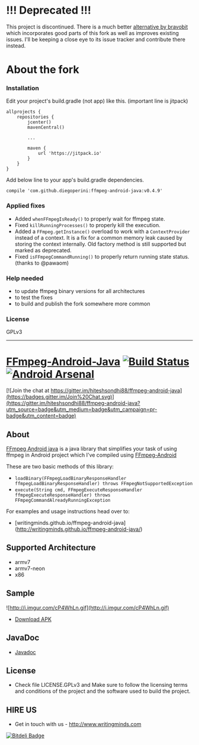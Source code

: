 !!! Deprecated !!!
===================

This project is discontinued. There is a much better [alternative by bravobit](https://github.com/bravobit/FFmpeg-Android) which incorporates good parts of this fork as well as improves existing issues. I'll be keeping a close eye to its issue tracker and contribute there instead.

About the fork
===================
### Installation
Edit your project's build.gradle (not app) like this. (important line is jitpack)

```
allprojects {
    repositories {
        jcenter()
        mavenCentral()

        ...

        maven {
            url 'https://jitpack.io'
        }
    }
}
```

Add below line to your app's build.gradle dependencies.

`compile 'com.github.diegoperini:ffmpeg-android-java:v0.4.9'`


### Applied fixes

* Added `whenFFmpegIsReady()` to properly wait for ffmpeg state.
* Fixed `killRunningProcesses()` to properly kill the execution.
* Added a `FFmpeg.getInstance()` overload to work with a `ContextProvider` instead of a context. It is a fix for a common memory leak caused by storing the context internally. Old factory method is still supported but marked as deprecated.
* Fixed `isFFmpegCommandRunning()` to properly return running state status. (thanks to @pawaom)


### Help needed

* to update ffmpeg binary versions for all architectures
* to test the fixes
* to build and publish the fork somewhere more common

### License

GPLv3

-----------------------------------

[FFmpeg-Android-Java](http://writingminds.github.io/ffmpeg-android-java/) [![Build Status](https://travis-ci.org/hiteshsondhi88/ffmpeg-android-java.svg?branch=master)](https://travis-ci.org/hiteshsondhi88/ffmpeg-android-java) [![Android Arsenal](https://img.shields.io/badge/Android%20Arsenal-FFmpeg--Android--Java-brightgreen.svg?style=flat)](https://android-arsenal.com/details/1/931)
==============

[![Join the chat at https://gitter.im/hiteshsondhi88/ffmpeg-android-java](https://badges.gitter.im/Join%20Chat.svg)](https://gitter.im/hiteshsondhi88/ffmpeg-android-java?utm_source=badge&utm_medium=badge&utm_campaign=pr-badge&utm_content=badge)

## About
[FFmpeg Android java](http://writingminds.github.io/ffmpeg-android-java/) is a java library that simplifies your task of using ffmpeg in Android project which I've compiled using [FFmpeg-Android](http://writingminds.github.io/ffmpeg-android/)

These are two basic methods of this library:

* `loadBinary(FFmpegLoadBinaryResponseHandler ffmpegLoadBinaryResponseHandler) throws FFmpegNotSupportedException`
* `execute(String cmd, FFmpegExecuteResponseHandler ffmpegExecuteResponseHandler) throws FFmpegCommandAlreadyRunningException`

For examples and usage instructions head over to:
* [writingminds.github.io/ffmpeg-android-java] (http://writingminds.github.io/ffmpeg-android-java/)

## Supported Architecture
* armv7
* armv7-neon
* x86

## Sample
![http://i.imgur.com/cP4WhLn.gif](http://i.imgur.com/cP4WhLn.gif)
* [Download APK](https://github.com/writingminds/ffmpeg-android-java/releases/download/v0.3.2/app-debug.apk)

## JavaDoc
* [Javadoc](http://writingminds.github.io/ffmpeg-android-java/docs/)

## License
* Check file LICENSE.GPLv3 and Make sure to follow the licensing terms and conditions of the project and the software used to build the project.

## HIRE US
* Get in touch with us - http://www.writingminds.com


[![Bitdeli Badge](https://d2weczhvl823v0.cloudfront.net/hiteshsondhi88/ffmpeg-android-java/trend.png)](https://bitdeli.com/free "Bitdeli Badge")
